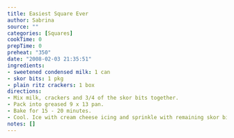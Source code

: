 ```yaml
---
title: Easiest Square Ever
author: Sabrina
source: ""
categories: [Squares]
cookTime: 0
prepTime: 0
preheat: "350"
date: "2008-02-03 21:35:51"
ingredients:
- sweetened condensed milk: 1 can
- skor bits: 1 pkg
- plain ritz crackers: 1 box
directions:
- Mix milk, crackers and 3/4 of the skor bits together.
- Pack into greased 9 x 13 pan.
- Bake for 15 - 20 minutes.
- Cool. Ice with cream cheese icing and sprinkle with remaining skor bits.
notes: []
---
```


